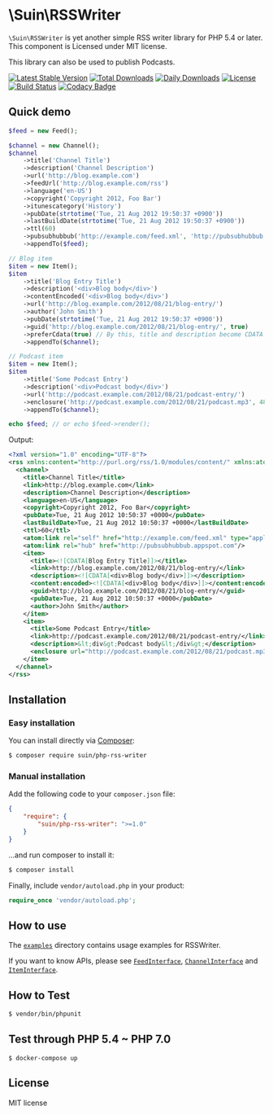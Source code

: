 # \Suin\RSSWriter

`\Suin\RSSWriter` is yet another simple RSS writer library for PHP 5.4 or later. This component is Licensed under MIT license.

This library can also be used to publish Podcasts.

[![Latest Stable Version](https://poser.pugx.org/suin/php-rss-writer/v/stable)](https://packagist.org/packages/suin/php-rss-writer)
[![Total Downloads](https://poser.pugx.org/suin/php-rss-writer/downloads)](https://packagist.org/packages/suin/php-rss-writer)
[![Daily Downloads](https://poser.pugx.org/suin/php-rss-writer/d/daily)](https://packagist.org/packages/suin/php-rss-writer)
[![License](https://poser.pugx.org/suin/php-rss-writer/license)](https://packagist.org/packages/suin/php-rss-writer)
[![Build Status](https://travis-ci.org/suin/php-rss-writer.svg?branch=master)](https://travis-ci.org/suin/php-rss-writer)
[![Codacy Badge](https://api.codacy.com/project/badge/grade/1c5e4e28e7e24f6ab7221b2166b5b6c7)](https://www.codacy.com/app/suinyeze/php-rss-writer)

## Quick demo


```php
$feed = new Feed();

$channel = new Channel();
$channel
    ->title('Channel Title')
    ->description('Channel Description')
    ->url('http://blog.example.com')
    ->feedUrl('http://blog.example.com/rss')
    ->language('en-US')
    ->copyright('Copyright 2012, Foo Bar')
    ->itunescategory('History')
    ->pubDate(strtotime('Tue, 21 Aug 2012 19:50:37 +0900'))
    ->lastBuildDate(strtotime('Tue, 21 Aug 2012 19:50:37 +0900'))
    ->ttl(60)
    ->pubsubhubbub('http://example.com/feed.xml', 'http://pubsubhubbub.appspot.com') // This is optional. Specify PubSubHubbub discovery if you want.
    ->appendTo($feed);

// Blog item
$item = new Item();
$item
    ->title('Blog Entry Title')
    ->description('<div>Blog body</div>')
    ->contentEncoded('<div>Blog body</div>')
    ->url('http://blog.example.com/2012/08/21/blog-entry/')
    ->author('John Smith')
    ->pubDate(strtotime('Tue, 21 Aug 2012 19:50:37 +0900'))
    ->guid('http://blog.example.com/2012/08/21/blog-entry/', true)
    ->preferCdata(true) // By this, title and description become CDATA wrapped HTML.
    ->appendTo($channel);

// Podcast item
$item = new Item();
$item
    ->title('Some Podcast Entry')
    ->description('<div>Podcast body</div>')
    ->url('http://podcast.example.com/2012/08/21/podcast-entry/')
    ->enclosure('http://podcast.example.com/2012/08/21/podcast.mp3', 4889, 'audio/mpeg')
    ->appendTo($channel);

echo $feed; // or echo $feed->render();
```

Output:

```xml
<?xml version="1.0" encoding="UTF-8"?>
<rss xmlns:content="http://purl.org/rss/1.0/modules/content/" xmlns:atom="http://www.w3.org/2005/Atom" version="2.0">
  <channel>
    <title>Channel Title</title>
    <link>http://blog.example.com</link>
    <description>Channel Description</description>
    <language>en-US</language>
    <copyright>Copyright 2012, Foo Bar</copyright>
    <pubDate>Tue, 21 Aug 2012 10:50:37 +0000</pubDate>
    <lastBuildDate>Tue, 21 Aug 2012 10:50:37 +0000</lastBuildDate>
    <ttl>60</ttl>
    <atom:link rel="self" href="http://example.com/feed.xml" type="application/rss+xml"/>
    <atom:link rel="hub" href="http://pubsubhubbub.appspot.com"/>
    <item>
      <title><![CDATA[Blog Entry Title]]></title>
      <link>http://blog.example.com/2012/08/21/blog-entry/</link>
      <description><![CDATA[<div>Blog body</div>]]></description>
      <content:encoded><![CDATA[<div>Blog body</div>]]></content:encoded>
      <guid>http://blog.example.com/2012/08/21/blog-entry/</guid>
      <pubDate>Tue, 21 Aug 2012 10:50:37 +0000</pubDate>
      <author>John Smith</author>
    </item>
    <item>
      <title>Some Podcast Entry</title>
      <link>http://podcast.example.com/2012/08/21/podcast-entry/</link>
      <description>&lt;div&gt;Podcast body&lt;/div&gt;</description>
      <enclosure url="http://podcast.example.com/2012/08/21/podcast.mp3" type="audio/mpeg" length="4889"/>
    </item>
  </channel>
</rss>
```

## Installation

### Easy installation

You can install directly via [Composer](https://getcomposer.org/):

```bash
$ composer require suin/php-rss-writer
```

### Manual installation

Add the following code to your `composer.json` file:

```json
{
	"require": {
		"suin/php-rss-writer": ">=1.0"
	}
}
```

...and run composer to install it:

```bash
$ composer install
```

Finally, include `vendor/autoload.php` in your product:

```php
require_once 'vendor/autoload.php';
```

## How to use

The [`examples`](examples) directory contains usage examples for RSSWriter.

If you want to know APIs, please see [`FeedInterface`](src/Suin/RSSWriter/FeedInterface.php), [`ChannelInterface`](src/Suin/RSSWriter/ChannelInterface.php) and [`ItemInterface`](src/Suin/RSSWriter/ItemInterface.php).

## How to Test

```sh
$ vendor/bin/phpunit
```

## Test through PHP 5.4 ~ PHP 7.0

```console
$ docker-compose up
```

## License

MIT license
